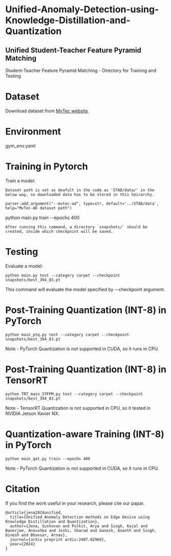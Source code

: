 # Unified-Anomaly-Detection-using-Knowledge-Distillation-and-Quantization

## Unified Student-Teacher Feature Pyramid Matching 
Student-Teacher Feature Pyramid Matching - Directory for Training and Testing
# Dataset
Download dataset from [MvTec website](https://www.mvtec.com/company/research/datasets/mvtec-ad/).

# Environment
gym_env.yaml

# Training in Pytorch
Train a model:
```
Dataset path is set as deafult in the code as 'STAD/data/' in the below way, so downloaded data has to be stored in this heirarchy.

parser.add_argument("--mvtec-ad", type=str, default='../STAD/data', help="MvTec-AD dataset path")
``` 
python main.py train --epochs 400
```
After running this command, a directory `snapshots/` should be created, inside which checkpoint will be saved.
```
# Testing
Evaluate a model:
```
python main.py test --category carpet --checkpoint snapshots/best_394_83.pt
```
This command will evaluate the model specified by --checkpoint argument. 

# Post-Training Quantization (INT-8) in PyTorch
```
python main_ptq.py test --category carpet --checkpoint snapshots/best_394_83.pt
```
Note - PyTorch Quantization is not supported in CUDA, so it runs in CPU.

# Post-Training Quantization (INT-8) in TensorRT
```
python TRT_main_STFPM.py test --category carpet --checkpoint snapshots/best_394_83.pt
```
Note - TensorRT Quantization is not supported in CPU, so it tested in NVIDIA Jetson Xavier NX.

# Quantization-aware Training (INT-8) in PyTorch
```
python main_qat.py train --epochs 400
```

Note - PyTorch Quantization is not supported in CUDA, so it runs in CPU.

# Citation

If you find the work useful in your research, please cite our papar.
```
@article{jena2024unified,
  title={Unified Anomaly Detection methods on Edge Device using Knowledge Distillation and Quantization},
  author={Jena, Sushovan and Pulkit, Arya and Singh, Kajal and Banerjee, Anoushka and Joshi, Sharad and Ganesh, Ananth and Singh, Dinesh and Bhavsar, Arnav},
  journal={arXiv preprint arXiv:2407.02968},
  year={2024}
}
```
